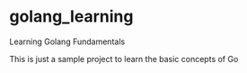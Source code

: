 # golang_learning
Learning Golang Fundamentals

This is just a sample project to learn the basic concepts of Go
